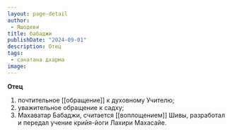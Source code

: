 ```yaml
---
layout: page-detail
author:
 - Яшодеви
title: бабаджи
publishDate: "2024-09-01"
description: Отец
tags:
 - санатана дхарма
image: 
---
```


__Отец__
1) почтительное [[обращение]] к духовному Учителю;
2) уважительное обращение к садху;
3) Махаватар Бабаджи, считается [[воплощением]] Шивы, разработал и передал учение крийя-йоги Лахири Махасайе.

